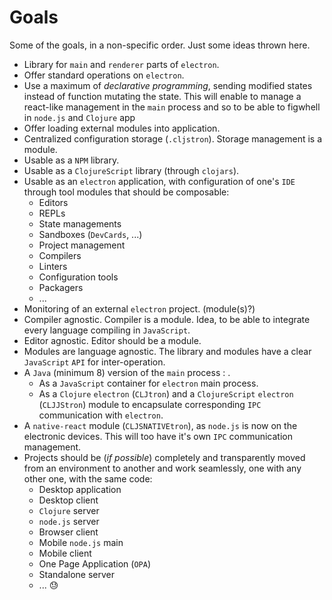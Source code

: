 # Goals
Some of the goals, in a non-specific order. Just some ideas thrown here.

  * Library for `main` and `renderer` parts of `electron`.
  * Offer standard operations on `electron`.
  * Use a maximum of _declarative programming_, sending modified states instead of function mutating the state. This will enable to manage a react-like management in the `main` process and so to be able to figwhell in `node.js` and `Clojure` app
  * Offer loading external modules into application.
  * Centralized configuration storage (`.cljstron`). Storage management is a module.
  * Usable as a `NPM` library.
  * Usable as a `ClojureScript` library (through `clojars`).
  * Usable as an `electron` application, with configuration of one's `IDE` through tool modules that should be composable:
    * Editors
    * REPLs
    * State managements
    * Sandboxes (`DevCards`, ...)
    * Project management
    * Compilers
    * Linters
    * Configuration tools
    * Packagers
    * ...
  * Monitoring of an external `electron` project. (module(s)?)
  * Compiler agnostic. Compiler is a module. Idea, to be able to integrate every language compiling in `JavaScript`.
  * Editor agnostic. Editor should be a module.
  * Modules are language agnostic. The library and modules have a clear `JavaScript` `API` for inter-operation.
  * A `Java` (minimum 8) version of the `main` process : .
    * As a `JavaScript` container for `electron` main process.
    * As a `Clojure` `electron` (`CLJtron`) and a `ClojureScript` `electron` (`CLJJStron`) module to encapsulate corresponding `IPC` communication with `electron`.
  * A `native-react` module (`CLJSNATIVEtron`), as `node.js` is now on the electronic devices. This will too have it's own `IPC` communication management.
  * Projects should be (_if possible_) completely and transparently moved from an environment to another and work seamlessly, one with any other one, with the same code:
    * Desktop application
    * Desktop client
    * `Clojure` server
    * `node.js` server
    * Browser client
    * Mobile `node.js` main
    * Mobile client
    * One Page Application (`OPA`)
    * Standalone server
    * ... :sweat:
